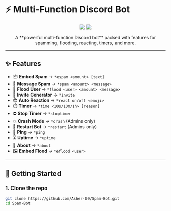 # ⚡ Multi-Function Discord Bot  

<p align="center">
  <img src="https://img.shields.io/badge/Python-3.9%2B-blue?logo=python&logoColor=white" />
  <img src="https://img.shields.io/github/license/yourusername/yourrepo?color=green" />
</p>

<p align="center">
  A **powerful multi-function Discord bot** packed with features for spamming, flooding, reacting, timers, and more.  
</p>

---

## ✨ Features

- 📦 **Embed Spam** → `*espam <amount> [text]`  
- 💬 **Message Spam** → `*spam <amount> <message>`  
- 🎯 **Flood User** → `*flood <user> <amount> <message>`  
- 🔗 **Invite Generator** → `*invite`  
- 😎 **Auto Reaction** → `*react on/off <emoji>`  
- ⏱️ **Timer** → `*time <10s/10m/1h> [reason]`  
- ⛔ **Stop Timer** → `*stoptimer`  
- 💥 **Crash Mode** → `*crash` (Admins only)  
- 🔄 **Restart Bot** → `*restart` (Admins only)  
- 📡 **Ping** → `*ping`  
- ⏳ **Uptime** → `*uptime`  
- 🧾 **About** → `*about`  
- 🖼️ **Embed Flood** → `*eflood <user>`  

---

## 🚀 Getting Started

### 1. Clone the repo
```bash
git clone https://github.com/Asher-09/Spam-Bot.git
cd Spam-Bot

